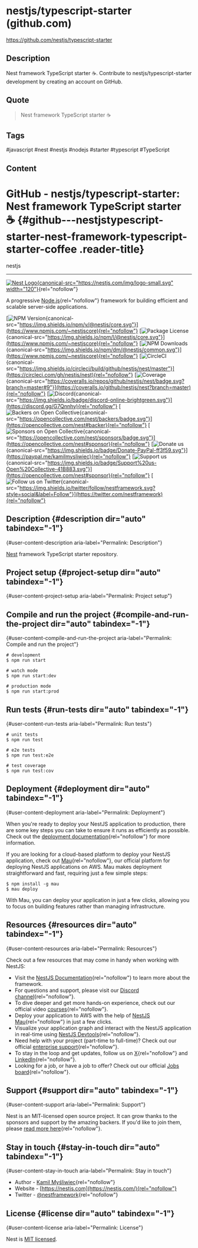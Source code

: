 # nestjs/typescript-starter (github.com)

<https://github.com/nestjs/typescript-starter>

## Description

Nest framework TypeScript starter :coffee:. Contribute to nestjs/typescript-starter development by creating an account on GitHub.

## Quote

> Nest framework TypeScript starter :coffee:

## Tags

#javascript #nest #nestjs #nodejs #starter #typescript #TypeScript

## Content

# GitHub - nestjs/typescript-starter: Nest framework TypeScript starter :coffee: {#github---nestjstypescript-starter-nest-framework-typescript-starter-coffee .reader-title}

nestjs

------------------------------------------------------------------------

[![Nest Logo](https://camo.githubusercontent.com/4b0000b8e7a6449a924fe0212093b9f3936ef80cc8fdfbb770baad58f58b8c2c/68747470733a2f2f6e6573746a732e636f6d2f696d672f6c6f676f2d736d616c6c2e737667){canonical-src="https://nestjs.com/img/logo-small.svg" width="120"}](http://nestjs.com/){rel="nofollow"}

A progressive [Node.js](http://nodejs.org/){rel="nofollow"} framework for building efficient and scalable server-side applications.

[![NPM Version](https://camo.githubusercontent.com/24dfd27aa1b2b7b9b523f5eaf2c6abf33084588f7f567553ad9e4b36113b5717/68747470733a2f2f696d672e736869656c64732e696f2f6e706d2f762f406e6573746a732f636f72652e737667){canonical-src="https://img.shields.io/npm/v/@nestjs/core.svg"}](https://www.npmjs.com/~nestjscore){rel="nofollow"}
[![Package License](https://camo.githubusercontent.com/b7c951e242d9686b460a9eab8b265d7240f84b29a79c299c648aa95d64bf8440/68747470733a2f2f696d672e736869656c64732e696f2f6e706d2f6c2f406e6573746a732f636f72652e737667){canonical-src="https://img.shields.io/npm/l/@nestjs/core.svg"}](https://www.npmjs.com/~nestjscore){rel="nofollow"}
[![NPM Downloads](https://camo.githubusercontent.com/7b83739222090e241d71c5fd4938703c7dedfafef0cde0d96022c3cf9b3a57ca/68747470733a2f2f696d672e736869656c64732e696f2f6e706d2f646d2f406e6573746a732f636f6d6d6f6e2e737667){canonical-src="https://img.shields.io/npm/dm/@nestjs/common.svg"}](https://www.npmjs.com/~nestjscore){rel="nofollow"}
[![CircleCI](https://camo.githubusercontent.com/90e78bdb27156e5275cdb3028402d4cc16b313c300b8dfdadd865455164d68ad/68747470733a2f2f696d672e736869656c64732e696f2f636972636c6563692f6275696c642f6769746875622f6e6573746a732f6e6573742f6d6173746572){canonical-src="https://img.shields.io/circleci/build/github/nestjs/nest/master"}](https://circleci.com/gh/nestjs/nest){rel="nofollow"}
[![Coverage](https://camo.githubusercontent.com/3c5d9fe3d2b47c6e02dd884319a0049859d22493dc47665d219edfaa4412632b/68747470733a2f2f636f766572616c6c732e696f2f7265706f732f6769746875622f6e6573746a732f6e6573742f62616467652e7376673f6272616e63683d6d61737465722339){canonical-src="https://coveralls.io/repos/github/nestjs/nest/badge.svg?branch=master#9"}](https://coveralls.io/github/nestjs/nest?branch=master){rel="nofollow"}
[![Discord](https://camo.githubusercontent.com/418492403803275197fbce1084b95b08d56ad9c7d2a0d6d3fa70dea12ff31284/68747470733a2f2f696d672e736869656c64732e696f2f62616467652f646973636f72642d6f6e6c696e652d627269676874677265656e2e737667){canonical-src="https://img.shields.io/badge/discord-online-brightgreen.svg"}](https://discord.gg/G7Qnnhy){rel="nofollow"}
[![Backers on Open Collective](https://camo.githubusercontent.com/ebdc9e103775edc0db99103676102f341ba228170356d4e069dfef64ef635593/68747470733a2f2f6f70656e636f6c6c6563746976652e636f6d2f6e6573742f6261636b6572732f62616467652e737667){canonical-src="https://opencollective.com/nest/backers/badge.svg"}](https://opencollective.com/nest#backer){rel="nofollow"}
[![Sponsors on Open Collective](https://camo.githubusercontent.com/9e95a1e851cf02fe970fce3fd496498c907a566aef7b32edbe699fb701e1fdbc/68747470733a2f2f6f70656e636f6c6c6563746976652e636f6d2f6e6573742f73706f6e736f72732f62616467652e737667){canonical-src="https://opencollective.com/nest/sponsors/badge.svg"}](https://opencollective.com/nest#sponsor){rel="nofollow"}
[![Donate us](https://camo.githubusercontent.com/4f9ed737abe81e3e0c3278f57f87fe09674513cb858c4a7dd0712c795e75c39b/68747470733a2f2f696d672e736869656c64732e696f2f62616467652f446f6e6174652d50617950616c2d6666336635392e737667){canonical-src="https://img.shields.io/badge/Donate-PayPal-ff3f59.svg"}](https://paypal.me/kamilmysliwiec){rel="nofollow"}
[![Support us](https://camo.githubusercontent.com/fab509818f8e438f1f2e4d7b42baf9d12b6bf45b2ad80fd338a764334867bf47/68747470733a2f2f696d672e736869656c64732e696f2f62616467652f537570706f727425323075732d4f70656e253230436f6c6c6563746976652d3431423838332e737667){canonical-src="https://img.shields.io/badge/Support%20us-Open%20Collective-41B883.svg"}](https://opencollective.com/nest#sponsor){rel="nofollow"}
[![Follow us on Twitter](https://camo.githubusercontent.com/e984f5b62ec34062df9b35352b3c756486e5b83f9dc33d14116286cd40f5f071/68747470733a2f2f696d672e736869656c64732e696f2f747769747465722f666f6c6c6f772f6e6573746672616d65776f726b2e7376673f7374796c653d736f6369616c266c6162656c3d466f6c6c6f77){canonical-src="https://img.shields.io/twitter/follow/nestframework.svg?style=social&label=Follow"}](https://twitter.com/nestframework){rel="nofollow"}

## Description {#description dir="auto" tabindex="-1"}

[](#description){#user-content-description aria-label="Permalink: Description"}

[Nest](https://github.com/nestjs/nest) framework TypeScript starter repository.

## Project setup {#project-setup dir="auto" tabindex="-1"}

[](#project-setup){#user-content-project-setup aria-label="Permalink: Project setup"}

## Compile and run the project {#compile-and-run-the-project dir="auto" tabindex="-1"}

[](#compile-and-run-the-project){#user-content-compile-and-run-the-project aria-label="Permalink: Compile and run the project"}

    # development
    $ npm run start

    # watch mode
    $ npm run start:dev

    # production mode
    $ npm run start:prod

## Run tests {#run-tests dir="auto" tabindex="-1"}

[](#run-tests){#user-content-run-tests aria-label="Permalink: Run tests"}

    # unit tests
    $ npm run test

    # e2e tests
    $ npm run test:e2e

    # test coverage
    $ npm run test:cov

## Deployment {#deployment dir="auto" tabindex="-1"}

[](#deployment){#user-content-deployment aria-label="Permalink: Deployment"}

When you\'re ready to deploy your NestJS application to production, there are some key steps you can take to ensure it runs as efficiently as possible. Check out the [deployment documentation](https://docs.nestjs.com/deployment){rel="nofollow"} for more information.

If you are looking for a cloud-based platform to deploy your NestJS application, check out [Mau](https://mau.nestjs.com/){rel="nofollow"}, our official platform for deploying NestJS applications on AWS. Mau makes deployment straightforward and fast, requiring just a few simple steps:

    $ npm install -g mau
    $ mau deploy

With Mau, you can deploy your application in just a few clicks, allowing you to focus on building features rather than managing infrastructure.

## Resources {#resources dir="auto" tabindex="-1"}

[](#resources){#user-content-resources aria-label="Permalink: Resources"}

Check out a few resources that may come in handy when working with NestJS:

-   Visit the [NestJS Documentation](https://docs.nestjs.com/){rel="nofollow"} to learn more about the framework.
-   For questions and support, please visit our [Discord channel](https://discord.gg/G7Qnnhy){rel="nofollow"}.
-   To dive deeper and get more hands-on experience, check out our official video [courses](https://courses.nestjs.com/){rel="nofollow"}.
-   Deploy your application to AWS with the help of [NestJS Mau](https://mau.nestjs.com/){rel="nofollow"} in just a few clicks.
-   Visualize your application graph and interact with the NestJS application in real-time using [NestJS Devtools](https://devtools.nestjs.com/){rel="nofollow"}.
-   Need help with your project (part-time to full-time)? Check out our official [enterprise support](https://enterprise.nestjs.com/){rel="nofollow"}.
-   To stay in the loop and get updates, follow us on [X](https://x.com/nestframework){rel="nofollow"} and [LinkedIn](https://linkedin.com/company/nestjs){rel="nofollow"}.
-   Looking for a job, or have a job to offer? Check out our official [Jobs board](https://jobs.nestjs.com/){rel="nofollow"}.

## Support {#support dir="auto" tabindex="-1"}

[](#support){#user-content-support aria-label="Permalink: Support"}

Nest is an MIT-licensed open source project. It can grow thanks to the sponsors and support by the amazing backers. If you\'d like to join them, please [read more here](https://docs.nestjs.com/support){rel="nofollow"}.

## Stay in touch {#stay-in-touch dir="auto" tabindex="-1"}

[](#stay-in-touch){#user-content-stay-in-touch aria-label="Permalink: Stay in touch"}

-   Author - [Kamil Myśliwiec](https://twitter.com/kammysliwiec){rel="nofollow"}
-   Website - [https://nestjs.com](https://nestjs.com/){rel="nofollow"}
-   Twitter - [\@nestframework](https://twitter.com/nestframework){rel="nofollow"}

## License {#license dir="auto" tabindex="-1"}

[](#license){#user-content-license aria-label="Permalink: License"}

Nest is [MIT licensed](https://github.com/nestjs/nest/blob/master/LICENSE).
